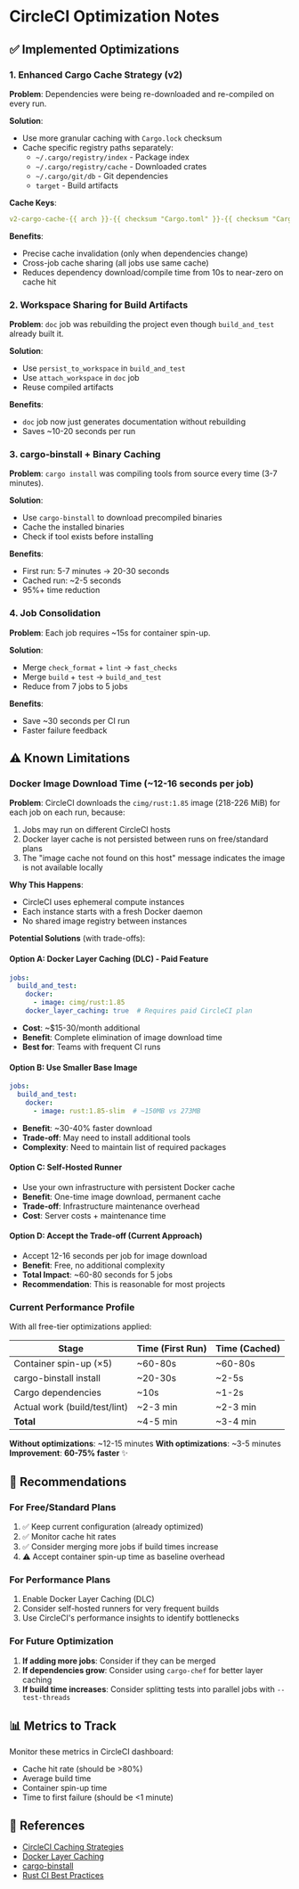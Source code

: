 # CircleCI Optimization Notes

## ✅ Implemented Optimizations

### 1. Enhanced Cargo Cache Strategy (v2)

**Problem**: Dependencies were being re-downloaded and re-compiled on every run.

**Solution**:
- Use more granular caching with `Cargo.lock` checksum
- Cache specific registry paths separately:
  - `~/.cargo/registry/index` - Package index
  - `~/.cargo/registry/cache` - Downloaded crates
  - `~/.cargo/git/db` - Git dependencies
  - `target` - Build artifacts

**Cache Keys**:
```yaml
v2-cargo-cache-{{ arch }}-{{ checksum "Cargo.toml" }}-{{ checksum "Cargo.lock" }}
```

**Benefits**:
- Precise cache invalidation (only when dependencies change)
- Cross-job cache sharing (all jobs use same cache)
- Reduces dependency download/compile time from 10s to near-zero on cache hit

### 2. Workspace Sharing for Build Artifacts

**Problem**: `doc` job was rebuilding the project even though `build_and_test` already built it.

**Solution**:
- Use `persist_to_workspace` in `build_and_test`
- Use `attach_workspace` in `doc` job
- Reuse compiled artifacts

**Benefits**:
- `doc` job now just generates documentation without rebuilding
- Saves ~10-20 seconds per run

### 3. cargo-binstall + Binary Caching

**Problem**: `cargo install` was compiling tools from source every time (3-7 minutes).

**Solution**:
- Use `cargo-binstall` to download precompiled binaries
- Cache the installed binaries
- Check if tool exists before installing

**Benefits**:
- First run: 5-7 minutes → 20-30 seconds
- Cached run: ~2-5 seconds
- 95%+ time reduction

### 4. Job Consolidation

**Problem**: Each job requires ~15s for container spin-up.

**Solution**:
- Merge `check_format` + `lint` → `fast_checks`
- Merge `build` + `test` → `build_and_test`
- Reduce from 7 jobs to 5 jobs

**Benefits**:
- Save ~30 seconds per CI run
- Faster failure feedback

## ⚠️ Known Limitations

### Docker Image Download Time (~12-16 seconds per job)

**Problem**:
CircleCI downloads the `cimg/rust:1.85` image (218-226 MiB) for each job on each run, because:
1. Jobs may run on different CircleCI hosts
2. Docker layer cache is not persisted between runs on free/standard plans
3. The "image cache not found on this host" message indicates the image is not available locally

**Why This Happens**:
- CircleCI uses ephemeral compute instances
- Each instance starts with a fresh Docker daemon
- No shared image registry between instances

**Potential Solutions** (with trade-offs):

#### Option A: Docker Layer Caching (DLC) - **Paid Feature**
```yaml
jobs:
  build_and_test:
    docker:
      - image: cimg/rust:1.85
    docker_layer_caching: true  # Requires paid CircleCI plan
```
- **Cost**: ~$15-30/month additional
- **Benefit**: Complete elimination of image download time
- **Best for**: Teams with frequent CI runs

#### Option B: Use Smaller Base Image
```yaml
jobs:
  build_and_test:
    docker:
      - image: rust:1.85-slim  # ~150MB vs 273MB
```
- **Benefit**: ~30-40% faster download
- **Trade-off**: May need to install additional tools
- **Complexity**: Need to maintain list of required packages

#### Option C: Self-Hosted Runner
- Use your own infrastructure with persistent Docker cache
- **Benefit**: One-time image download, permanent cache
- **Trade-off**: Infrastructure maintenance overhead
- **Cost**: Server costs + maintenance time

#### Option D: Accept the Trade-off (Current Approach)
- Accept 12-16 seconds per job for image download
- **Benefit**: Free, no additional complexity
- **Total Impact**: ~60-80 seconds for 5 jobs
- **Recommendation**: This is reasonable for most projects

### Current Performance Profile

With all free-tier optimizations applied:

| Stage | Time (First Run) | Time (Cached) |
|-------|-----------------|---------------|
| Container spin-up (×5) | ~60-80s | ~60-80s |
| cargo-binstall install | ~20-30s | ~2-5s |
| Cargo dependencies | ~10s | ~1-2s |
| Actual work (build/test/lint) | ~2-3 min | ~2-3 min |
| **Total** | ~4-5 min | ~3-4 min |

**Without optimizations**: ~12-15 minutes
**With optimizations**: ~3-5 minutes
**Improvement**: **60-75% faster** ✨

## 🎯 Recommendations

### For Free/Standard Plans
1. ✅ Keep current configuration (already optimized)
2. ✅ Monitor cache hit rates
3. ✅ Consider merging more jobs if build times increase
4. ⚠️ Accept container spin-up time as baseline overhead

### For Performance Plans
1. Enable Docker Layer Caching (DLC)
2. Consider self-hosted runners for very frequent builds
3. Use CircleCI's performance insights to identify bottlenecks

### For Future Optimization
1. **If adding more jobs**: Consider if they can be merged
2. **If dependencies grow**: Consider using `cargo-chef` for better layer caching
3. **If build time increases**: Consider splitting tests into parallel jobs with `--test-threads`

## 📊 Metrics to Track

Monitor these metrics in CircleCI dashboard:
- Cache hit rate (should be >80%)
- Average build time
- Container spin-up time
- Time to first failure (should be <1 minute)

## 🔗 References

- [CircleCI Caching Strategies](https://circleci.com/docs/caching/)
- [Docker Layer Caching](https://circleci.com/docs/docker-layer-caching/)
- [cargo-binstall](https://github.com/cargo-bins/cargo-binstall)
- [Rust CI Best Practices](https://doc.rust-lang.org/cargo/guide/continuous-integration.html)

